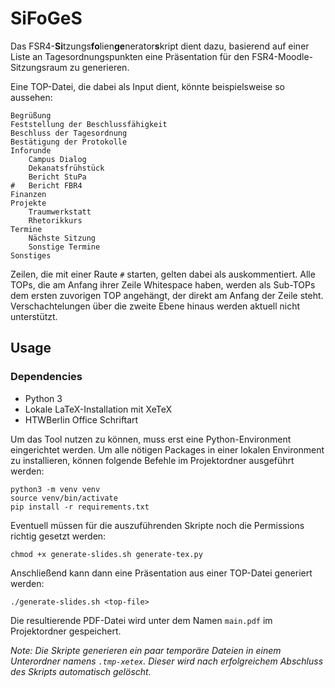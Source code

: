 # SiFoGeS

Das FSR4-**Si**tzungs**fo**lien**ge**nerator**s**kript dient dazu, basierend auf einer Liste an 
Tagesordnungspunkten eine Präsentation für den FSR4-Moodle-Sitzungsraum zu generieren.

Eine TOP-Datei, die dabei als Input dient, könnte beispielsweise so aussehen:

```
Begrüßung
Feststellung der Beschlussfähigkeit
Beschluss der Tagesordnung
Bestätigung der Protokolle
Inforunde
	Campus Dialog
	Dekanatsfrühstück
	Bericht StuPa
#	Bericht FBR4
Finanzen
Projekte
	Traumwerkstatt
	Rhetorikkurs
Termine
	Nächste Sitzung
	Sonstige Termine
Sonstiges
```

Zeilen, die mit einer Raute `#` starten, gelten dabei als auskommentiert. Alle TOPs, die am Anfang ihrer Zeile 
Whitespace haben, werden als Sub-TOPs dem ersten zuvorigen TOP angehängt, der direkt am Anfang der Zeile steht. 
Verschachtelungen über die zweite Ebene hinaus werden aktuell nicht unterstützt.

## Usage

### Dependencies
* Python 3
* Lokale LaTeX-Installation mit XeTeX
* HTWBerlin Office Schriftart

Um das Tool nutzen zu können, muss erst eine Python-Environment eingerichtet werden. Um alle nötigen Packages in 
einer lokalen Environment zu installieren, können folgende Befehle im Projektordner ausgeführt werden:

```shell
python3 -m venv venv
source venv/bin/activate
pip install -r requirements.txt
```

Eventuell müssen für die auszuführenden Skripte noch die Permissions richtig gesetzt werden:
```shell
chmod +x generate-slides.sh generate-tex.py
```

Anschließend kann dann eine Präsentation aus einer TOP-Datei generiert werden:
```shell
./generate-slides.sh <top-file>
```

Die resultierende PDF-Datei wird unter dem Namen `main.pdf` im Projektordner gespeichert.

*Note: Die Skripte generieren ein paar temporäre Dateien in einem Unterordner namens `.tmp-xetex`. 
Dieser wird nach erfolgreichem Abschluss des Skripts automatisch gelöscht.*
